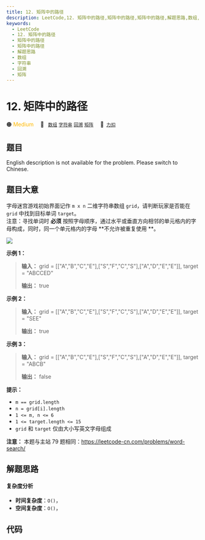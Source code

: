 ```yaml
---
title: 12. 矩阵中的路径
description: LeetCode,12. 矩阵中的路径,矩阵中的路径,矩阵中的路径,解题思路,数组,字符串,回溯,矩阵
keywords:
  - LeetCode
  - 12. 矩阵中的路径
  - 矩阵中的路径
  - 矩阵中的路径
  - 解题思路
  - 数组
  - 字符串
  - 回溯
  - 矩阵
---
```


# 12. 矩阵中的路径

🟠 <font color=#ffb800>Medium</font>&emsp; 🔖&ensp; [`数组`](/tag/array.md) [`字符串`](/tag/string.md) [`回溯`](/tag/backtracking.md) [`矩阵`](/tag/matrix.md)&emsp; 🔗&ensp;[`力扣`](https://leetcode.cn/problems/ju-zhen-zhong-de-lu-jing-lcof)

## 题目

English description is not available for the problem. Please switch to
Chinese.


## 题目大意

字母迷宫游戏初始界面记作 `m x n` 二维字符串数组 `grid`，请判断玩家是否能在 `grid` 中找到目标单词 `target`。  
注意：寻找单词时 **必须** 按照字母顺序，通过水平或垂直方向相邻的单元格内的字母构成，同时，同一个单元格内的字母 **不允许被重复使用  **。



![](https://assets.leetcode.com/uploads/2020/11/04/word2.jpg)



**示例 1：**

> 
> 
> 
> 
> 
> **输入：** grid = [["A","B","C","E"],["S","F","C","S"],["A","D","E","E"]], target = "ABCCED"
> 
> **输出：** true
> 
> 

**示例 2：**

> 
> 
> 
> 
> 
> **输入：** grid = [["A","B","C","E"],["S","F","C","S"],["A","D","E","E"]], target = "SEE"
> 
> **输出：** true
> 
> 

**示例 3：**

> 
> 
> 
> 
> 
> **输入：** grid = [["A","B","C","E"],["S","F","C","S"],["A","D","E","E"]], target = "ABCB"
> 
> **输出：** false
> 
> 



**提示：**

  * `m == grid.length`
  * `n = grid[i].length`
  * `1 <= m, n <= 6`
  * `1 <= target.length <= 15`
  * `grid` 和 `target` 仅由大小写英文字母组成



**注意：** 本题与主站 79 题相同：<https://leetcode-cn.com/problems/word-search/>






## 解题思路

#### 复杂度分析

- **时间复杂度**：`O()`，
- **空间复杂度**：`O()`，

## 代码

```javascript

```